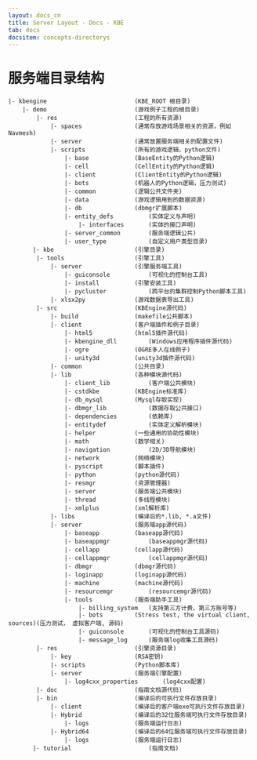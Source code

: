 ```yaml
---
layout: docs_cn
title: Server Layout · Docs · KBE
tab: docs
docsitem: concepts-directorys
---
```


服务端目录结构
=============


	|- kbengine							(KBE_ROOT 根目录)
		|- demo							(游戏例子工程的根目录)
			|- res						(工程的所有资源)
				|- spaces				(通常存放游戏场景相关的资源，例如Navmesh)
				|- server				(通常放置服务端相关的配置文件)
				|- scripts				(所有的游戏逻辑，python文件)
					|- base				(BaseEntity的Python逻辑)
					|- cell				(CellEntity的Python逻辑)
					|- client			(ClientEntity的Python逻辑)
					|- bots				(机器人的Python逻辑，压力测试)
					|- common			(逻辑公共文件夹)
					|- data				(游戏逻辑用到的数据资源)
					|- db				(dbmgr扩展脚本)
					|- entity_defs			(实体定义与声明)
						|- interfaces		(实体的接口声明)
					|- server_common		(服务端逻辑公共)
					|- user_type			(自定义用户类型目录)
		   |- kbe						(引擎目录)
			|- tools					(引擎工具)
				|- server				(引擎服务端工具)
					|- guiconsole			(可视化的控制台工具)
					|- install			(引擎安装工具)
					|- pycluster			(跨平台的集群控制Python脚本工具)
				|- xlsx2py				(游戏数据表导出工具)
			|- src						(KBEngine源代码)
				|- build				(makefile公共脚本)
				|- client				(客户端插件和例子目录)
					|- html5			(html5插件源代码)
					|- kbengine_dll			(Windows应用程序插件源代码)
					|- ogre				(OGRE多人在线例子)
					|- unity3d			(unity3d插件源代码)
				|- common				(公共目录)
				|- lib					(各种模块源代码)
					|- client_lib			(客户端公共模块)
					|- cstdkbe			(KBEngine标准库)
					|- db_mysql			(Mysql存取实现)
					|- dbmgr_lib			(数据存取公共接口)
					|- dependencies			(依赖库)
					|- entitydef			(实体定义解析模块)
					|- helper			(一些通用的协助性模块)
					|- math				(数学相关)
					|- navigation			(2D/3D导航模块)
					|- network			(网络模块)
					|- pyscript			(脚本插件)
					|- python			(python源代码)
					|- resmgr			(资源管理器)
					|- server			(服务端公共模块)
					|- thread			(多线程模块)
					|- xmlplus			(xml解析库)
				|- libs					(编译后的*.lib, *.a文件)
				|- server				(服务端app源代码)
					|- baseapp			(baseapp源代码)
					|- baseappmgr			(baseappmgr源代码)
					|- cellapp			(cellapp源代码)
					|- cellappmgr			(cellappmgr源代码)
					|- dbmgr			(dbmgr源代码)
					|- loginapp			(loginapp源代码)
					|- machine			(machine源代码)
					|- resourcemgr			(resourcemgr源代码)
					|- tools			(服务端助手工具)
						|- billing_system	(支持第三方计费、第三方账号等)
						|- bots			(Stress test, the virtual client, sources)(压力测试， 虚拟客户端, 源码)
						|- guiconsole		(可视化的控制台工具源码)
						|- message_log		(服务端log收集工具源码)
			|- res						(引擎资源目录)
				|- key					(RSA密钥)
				|- scripts				(Python脚本库)
				|- server				(服务端引擎配置)
					|- log4cxx_properties		(log4cxx配置)
			|- doc						(指南文档源代码)
			|- bin						(编译后的可执行文件存放目录)
				|- client				(编译后的客户端exe可执行文件存放目录)
				|- Hybrid				(编译后的32位服务端可执行文件存放目录)
					|- logs				(服务端运行日志)
				|- Hybrid64				(编译后的64位服务端可执行文件存放目录)
					|- logs				(服务端运行日志)
		   |- tutorial						(指南文档)
